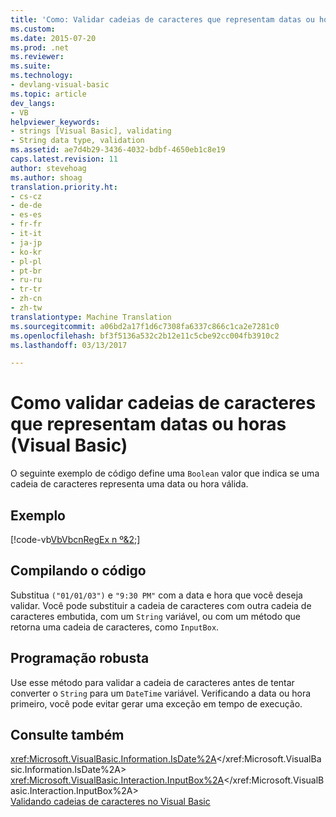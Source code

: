 ```yaml
---
title: 'Como: Validar cadeias de caracteres que representam datas ou horas (Visual Basic) | Documentos do Microsoft'
ms.custom: 
ms.date: 2015-07-20
ms.prod: .net
ms.reviewer: 
ms.suite: 
ms.technology:
- devlang-visual-basic
ms.topic: article
dev_langs:
- VB
helpviewer_keywords:
- strings [Visual Basic], validating
- String data type, validation
ms.assetid: ae7d4b29-3436-4032-bdbf-4650eb1c8e19
caps.latest.revision: 11
author: stevehoag
ms.author: shoag
translation.priority.ht:
- cs-cz
- de-de
- es-es
- fr-fr
- it-it
- ja-jp
- ko-kr
- pl-pl
- pt-br
- ru-ru
- tr-tr
- zh-cn
- zh-tw
translationtype: Machine Translation
ms.sourcegitcommit: a06bd2a17f1d6c7308fa6337c866c1ca2e7281c0
ms.openlocfilehash: bf3f5136a532c2b12e11c5cbe92cc004fb3910c2
ms.lasthandoff: 03/13/2017

---
```

# <a name="how-to-validate-strings-that-represent-dates-or-times-visual-basic"></a>Como validar cadeias de caracteres que representam datas ou horas (Visual Basic)
O seguinte exemplo de código define uma `Boolean` valor que indica se uma cadeia de caracteres representa uma data ou hora válida.  
  
## <a name="example"></a>Exemplo  
 [!code-vb[VbVbcnRegEx n º&2;](../../../../visual-basic/programming-guide/language-features/strings/codesnippet/VisualBasic/how-to-validate-strings-that-represent-dates-or-times_1.vb)]  
  
## <a name="compiling-the-code"></a>Compilando o código  
 Substitua `("01/01/03")` e `"9:30 PM"` com a data e hora que você deseja validar. Você pode substituir a cadeia de caracteres com outra cadeia de caracteres embutida, com um `String` variável, ou com um método que retorna uma cadeia de caracteres, como `InputBox`.  
  
## <a name="robust-programming"></a>Programação robusta  
 Use esse método para validar a cadeia de caracteres antes de tentar converter o `String` para um `DateTime` variável. Verificando a data ou hora primeiro, você pode evitar gerar uma exceção em tempo de execução.  
  
## <a name="see-also"></a>Consulte também  
 <xref:Microsoft.VisualBasic.Information.IsDate%2A></xref:Microsoft.VisualBasic.Information.IsDate%2A>   
 <xref:Microsoft.VisualBasic.Interaction.InputBox%2A></xref:Microsoft.VisualBasic.Interaction.InputBox%2A>   
 [Validando cadeias de caracteres no Visual Basic](../../../../visual-basic/programming-guide/language-features/strings/validating-strings.md)
